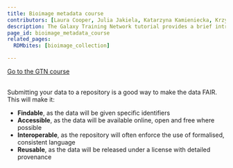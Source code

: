 ```yaml
---
title: Bioimage metadata course
contributors: [Laura Cooper, Julia Jakiela, Katarzyna Kamieniecka, Krzysztof Poterlowicz]
description: The Galaxy Training Network tutorial provides a brief introduction to requirements and commonly used repositories for BioImage Data
page_id: bioimage_metadata_course
related_pages:
  RDMbites: [bioimage_collection]

---
```


<a type="button" class="home-button" href="https://training.galaxyproject.org/training-material/topics/fair/tutorials/bioimage-metadata/tutorial.html">
      Go to the GTN course
</a>
<br>
<br>

Submitting your data to a repository is a good way to make the data FAIR. This will make it:
* **Findable**, as the data will be given specific identifiers
* **Accessible**, as the data will be available online, open and free where possible
* **Interoperable**, as the repository will often enforce the use of formalised, consistent language
* **Reusable**, as the data will be released under a license with detailed provenance
